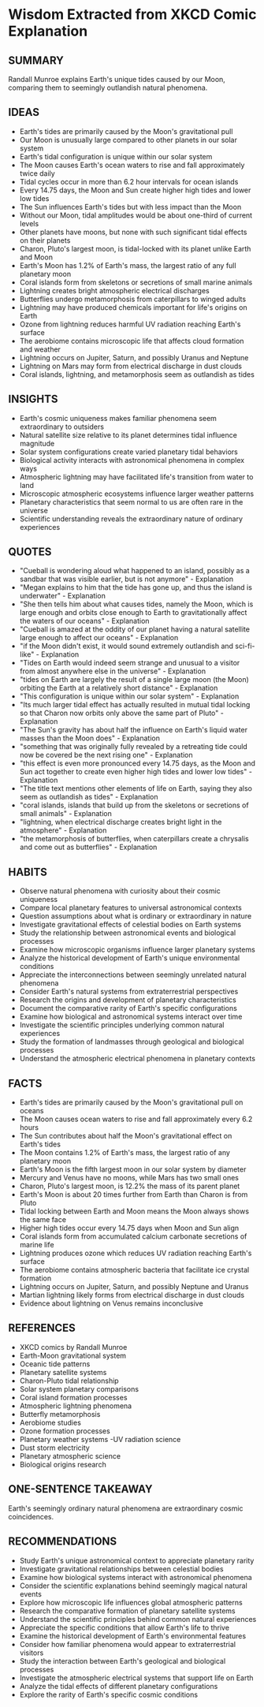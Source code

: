 # Wisdom Extracted from XKCD Comic Explanation

## SUMMARY

Randall Munroe explains Earth's unique tides caused by our Moon, comparing them to seemingly outlandish natural
phenomena.

## IDEAS

- Earth's tides are primarily caused by the Moon's gravitational pull
- Our Moon is unusually large compared to other planets in our solar system
- Earth's tidal configuration is unique within our solar system
- The Moon causes Earth's ocean waters to rise and fall approximately twice daily
- Tidal cycles occur in more than 6.2 hour intervals for ocean islands
- Every 14.75 days, the Moon and Sun create higher high tides and lower low tides
- The Sun influences Earth's tides but with less impact than the Moon
- Without our Moon, tidal amplitudes would be about one-third of current levels
- Other planets have moons, but none with such significant tidal effects on their planets
- Charon, Pluto's largest moon, is tidal-locked with its planet unlike Earth and Moon
- Earth's Moon has 1.2% of Earth's mass, the largest ratio of any full planetary moon
- Coral islands form from skeletons or secretions of small marine animals
- Lightning creates bright atmospheric electrical discharges
- Butterflies undergo metamorphosis from caterpillars to winged adults
- Lightning may have produced chemicals important for life's origins on Earth
- Ozone from lightning reduces harmful UV radiation reaching Earth's surface
- The aerobiome contains microscopic life that affects cloud formation and weather
- Lightning occurs on Jupiter, Saturn, and possibly Uranus and Neptune
- Lightning on Mars may form from electrical discharge in dust clouds
- Coral islands, lightning, and metamorphosis seem as outlandish as tides

## INSIGHTS

- Earth's cosmic uniqueness makes familiar phenomena seem extraordinary to outsiders
- Natural satellite size relative to its planet determines tidal influence magnitude
- Solar system configurations create varied planetary tidal behaviors
- Biological activity interacts with astronomical phenomena in complex ways
- Atmospheric lightning may have facilitated life's transition from water to land
- Microscopic atmospheric ecosystems influence larger weather patterns
- Planetary characteristics that seem normal to us are often rare in the universe
- Scientific understanding reveals the extraordinary nature of ordinary experiences

## QUOTES

- "Cueball is wondering aloud what happened to an island, possibly as a sandbar that was visible earlier, but is not
  anymore" - Explanation
- "Megan explains to him that the tide has gone up, and thus the island is underwater" - Explanation
- "She then tells him about what causes tides, namely the Moon, which is large enough and orbits close enough to Earth
  to gravitationally affect the waters of our oceans" - Explanation
- "Cueball is amazed at the oddity of our planet having a natural satellite large enough to affect our oceans" -
  Explanation
- "if the Moon didn't exist, it would sound extremely outlandish and sci-fi-like" - Explanation
- "Tides on Earth would indeed seem strange and unusual to a visitor from almost anywhere else in the universe" -
  Explanation
- "tides on Earth are largely the result of a single large moon (the Moon) orbiting the Earth at a relatively short
  distance" - Explanation
- "This configuration is unique within our solar system" - Explanation
- "Its much larger tidal effect has actually resulted in mutual tidal locking so that Charon now orbits only above the
  same part of Pluto" - Explanation
- "The Sun's gravity has about half the influence on Earth's liquid water masses than the Moon does" - Explanation
- "something that was originally fully revealed by a retreating tide could now be covered be the next rising one" -
  Explanation
- "this effect is even more pronounced every 14.75 days, as the Moon and Sun act together to create even higher high
  tides and lower low tides" - Explanation
- "The title text mentions other elements of life on Earth, saying they also seem as outlandish as tides" - Explanation
- "coral islands, islands that build up from the skeletons or secretions of small animals" - Explanation
- "lightning, when electrical discharge creates bright light in the atmosphere" - Explanation
- "the metamorphosis of butterflies, when caterpillars create a chrysalis and come out as butterflies" - Explanation

## HABITS

- Observe natural phenomena with curiosity about their cosmic uniqueness
- Compare local planetary features to universal astronomical contexts
- Question assumptions about what is ordinary or extraordinary in nature
- Investigate gravitational effects of celestial bodies on Earth systems
- Study the relationship between astronomical events and biological processes
- Examine how microscopic organisms influence larger planetary systems
- Analyze the historical development of Earth's unique environmental conditions
- Appreciate the interconnections between seemingly unrelated natural phenomena
- Consider Earth's natural systems from extraterrestrial perspectives
- Research the origins and development of planetary characteristics
- Document the comparative rarity of Earth's specific configurations
- Examine how biological and astronomical systems interact over time
- Investigate the scientific principles underlying common natural experiences
- Study the formation of landmasses through geological and biological processes
- Understand the atmospheric electrical phenomena in planetary contexts

## FACTS

- Earth's tides are primarily caused by the Moon's gravitational pull on oceans
- The Moon causes ocean waters to rise and fall approximately every 6.2 hours
- The Sun contributes about half the Moon's gravitational effect on Earth's tides
- The Moon contains 1.2% of Earth's mass, the largest ratio of any planetary moon
- Earth's Moon is the fifth largest moon in our solar system by diameter
- Mercury and Venus have no moons, while Mars has two small ones
- Charon, Pluto's largest moon, is 12.2% the mass of its parent planet
- Earth's Moon is about 20 times further from Earth than Charon is from Pluto
- Tidal locking between Earth and Moon means the Moon always shows the same face
- Higher high tides occur every 14.75 days when Moon and Sun align
- Coral islands form from accumulated calcium carbonate secretions of marine life
- Lightning produces ozone which reduces UV radiation reaching Earth's surface
- The aerobiome contains atmospheric bacteria that facilitate ice crystal formation
- Lightning occurs on Jupiter, Saturn, and possibly Neptune and Uranus
- Martian lightning likely forms from electrical discharge in dust clouds
- Evidence about lightning on Venus remains inconclusive

## REFERENCES

- XKCD comics by Randall Munroe
- Earth-Moon gravitational system
- Oceanic tide patterns
- Planetary satellite systems
- Charon-Pluto tidal relationship
- Solar system planetary comparisons
- Coral island formation processes
- Atmospheric lightning phenomena
- Butterfly metamorphosis
- Aerobiome studies
- Ozone formation processes
- Planetary weather systems -UV radiation science
- Dust storm electricity
- Planetary atmospheric science
- Biological origins research

## ONE-SENTENCE TAKEAWAY

Earth's seemingly ordinary natural phenomena are extraordinary cosmic coincidences.

## RECOMMENDATIONS

- Study Earth's unique astronomical context to appreciate planetary rarity
- Investigate gravitational relationships between celestial bodies
- Examine how biological systems interact with astronomical phenomena
- Consider the scientific explanations behind seemingly magical natural events
- Explore how microscopic life influences global atmospheric patterns
- Research the comparative formation of planetary satellite systems
- Understand the scientific principles behind common natural experiences
- Appreciate the specific conditions that allow Earth's life to thrive
- Examine the historical development of Earth's environmental features
- Consider how familiar phenomena would appear to extraterrestrial visitors
- Study the interaction between Earth's geological and biological processes
- Investigate the atmospheric electrical systems that support life on Earth
- Analyze the tidal effects of different planetary configurations
- Explore the rarity of Earth's specific cosmic conditions
